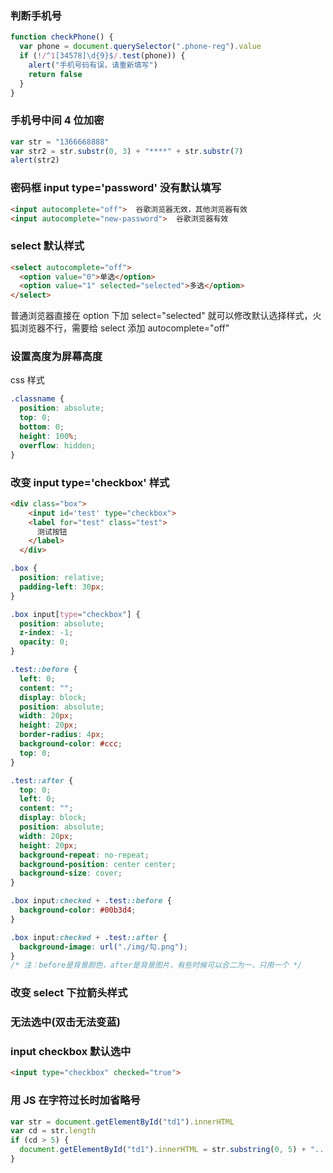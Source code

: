 ### 判断手机号

```js
function checkPhone() {
  var phone = document.querySelector(".phone-reg").value
  if (!/^1[34578]\d{9}$/.test(phone)) {
    alert("手机号码有误，请重新填写")
    return false
  }
}
```

### 手机号中间 4 位加密

```js
var str = "1366668888"
var str2 = str.substr(0, 3) + "****" + str.substr(7)
alert(str2)
```

### 密码框 input type='password' 没有默认填写

```html
<input autocomplete="off">  谷歌浏览器无效，其他浏览器有效
<input autocomplete="new-password">  谷歌浏览器有效
```

### select 默认样式

```html
<select autocomplete="off">
  <option value="0">单选</option>
  <option value="1" selected="selected">多选</option>
</select>
```

普通浏览器直接在 option 下加 select="selected" 就可以修改默认选择样式，火狐浏览器不行，需要给 select 添加 autocomplete="off"

### 设置高度为屏幕高度

css 样式

```css
.classname {
  position: absolute;
  top: 0;
  bottom: 0;
  height: 100%;
  overflow: hidden;
}
```

### 改变 input type='checkbox' 样式

```html
<div class="box">
    <input id='test' type="checkbox">
    <label for="test" class="test">
      测试按钮
    </label>
  </div>
```

```css
.box {
  position: relative;
  padding-left: 30px;
}

.box input[type="checkbox"] {
  position: absolute;
  z-index: -1;
  opacity: 0;
}

.test::before {
  left: 0;
  content: "";
  display: block;
  position: absolute;
  width: 20px;
  height: 20px;
  border-radius: 4px;
  background-color: #ccc;
  top: 0;
}

.test::after {
  top: 0;
  left: 0;
  content: "";
  display: block;
  position: absolute;
  width: 20px;
  height: 20px;
  background-repeat: no-repeat;
  background-position: center center;
  background-size: cover;
}

.box input:checked + .test::before {
  background-color: #00b3d4;
}

.box input:checked + .test::after {
  background-image: url("./img/勾.png");
}
/* 注：before是背景颜色，after是背景图片，有些时候可以合二为一，只用一个 */
```

### 改变 select 下拉箭头样式

### 无法选中(双击无法变蓝)

### input checkbox 默认选中

```html
<input type="checkbox" checked="true">
```

### 用 JS 在字符过长时加省略号

```js
var str = document.getElementById("td1").innerHTML
var cd = str.length
if (cd > 5) {
  document.getElementById("td1").innerHTML = str.substring(0, 5) + "..."
}
```
